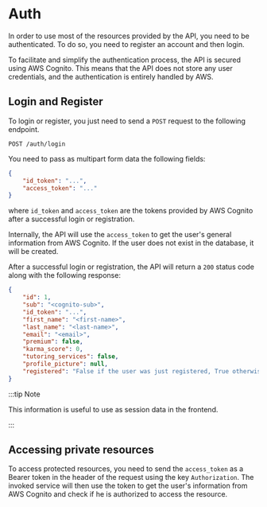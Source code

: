 # Auth

In order to use most of the resources provided by the API, you need to be authenticated. To do so, you need to register an account and then login.

To facilitate and simplify the authentication process, the API is secured using AWS Cognito. This means that the API does not store any user credentials, and the authentication is entirely handled by AWS.


## Login and Register

To login or register, you just need to send a `POST` request to the following endpoint.

```http
POST /auth/login
```

You need to pass as multipart form data the following fields:

```json
{
    "id_token": "...",
    "access_token": "..."
}
```

where `id_token` and `access_token` are the tokens provided by AWS Cognito after a successful login or registration.

Internally, the API will use the `access_token` to get the user's general information from AWS Cognito. If the user does not exist in the database, it will be created.

After a successful login or registration, the API will return a `200` status code along with the following response:

```json
{
    "id": 1,
    "sub": "<cognito-sub>",
    "id_token": "...",
    "first_name": "<first-name>",
    "last_name": "<last-name>",
    "email": "<email>",
    "premium": false,
    "karma_score": 0,
    "tutoring_services": false,
    "profile_picture": null,
    "registered": "False if the user was just registered, True otherwise"
}
```


:::tip Note

This information is useful to use as session data in the frontend.

:::


## Accessing private resources

To access protected resources, you need to send the `access_token` as a Bearer token in the header of the request using the key `Authorization`. The invoked service will then use the token to get the user's information from AWS Cognito and check if he is authorized to access the resource.
